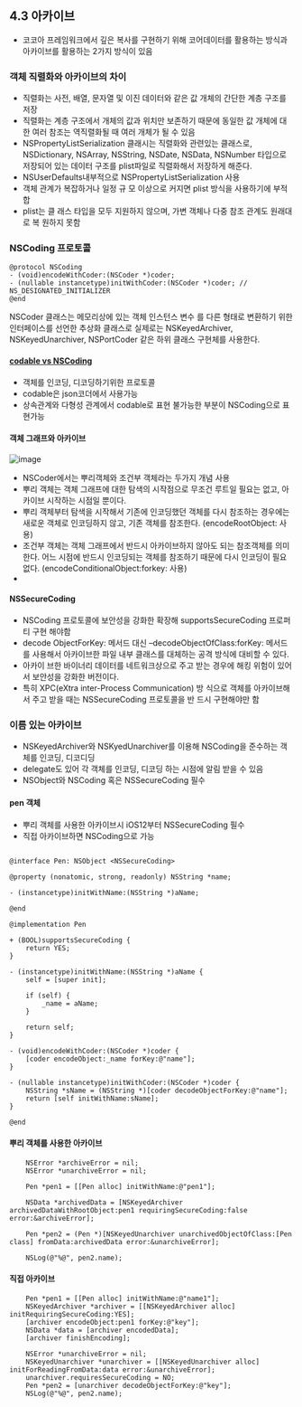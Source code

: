 ## 4.3 아카이브

- 코코아 프레임워크에서 깊은 복사를 구현하기 위해 코어데이터를 활용하는 방식과 아카이브를 활용하는 2가지 방식이 있음

### 객체 직렬화와 아카이브의 차이

- 직렬화는 사전, 배열, 문자열 및 이진 데이터와 같은 값 개체의 간단한 계층 구조를 저장
- 직렬화는 계층 구조에서 개체의 값과 위치만 보존하기 때문에 동일한 값 개체에 대한 여러 참조는 역직렬화될 때 여러 개체가 될 수 있음
- NSPropertyListSerialization 클래시는 직렬화와 관련있는 클래스로, NSDictionary, NSArray, NSString, NSDate, NSData, NSNumber 타입으로 저장되어 있는 데이터 구조를 plist파일로 직렬화해서 저장하게 해준다.
- NSUserDefaults내부적으로 NSPropertyListSerialization 사용
- 객체 관계가 복잡하거나 일정 규 모 이상으로 커지면 plist 방식을 사용하기에 부적합
- plist는 클 래스 타입을 모두 지원하지 않으며, 가변 객체나 다중 참조 관계도 원래대로 복 원하지 못함

### NSCoding 프로토콜

```objc
@protocol NSCoding
- (void)encodeWithCoder:(NSCoder *)coder;
- (nullable instancetype)initWithCoder:(NSCoder *)coder; // NS_DESIGNATED_INITIALIZER
@end
```

NSCoder 클래스는 메모리상에 있는 객체 인스턴스 변수 를 다른 형태로 변환하기 위한 인터페이스를 선언한 추상화 클래스로 실제로는 NSKeyedArchiver, NSKeyedUnarchiver, NSPortCoder 같은 하위 클래스 구현체를 사용한다.

#### [codable vs NSCoding](https://codesquad-yoda.medium.com/codable-vs-nscoding-차이점-4b47e240c0b8)

- 객체를 인코딩, 디코딩하기위한 프로토콜
- codable은 json코더에서 사용가능
- 상속관계와 다형성 관계에서 codable로 표현 불가능한 부분이 NSCoding으로 표현가능 

#### 객체 그래프와 아카이브

![image](https://developer.apple.com/library/archive/documentation/Cocoa/Conceptual/Archiving/Art/cocoaobjects_2x.png)

- NSCoder에서는 뿌리객체와 조건부 객체라는 두가지 개념 사용
- 뿌리 객체는 객체 그래프에 대한 탐색의 시작점으로 무조건 루트일 필요는 없고, 아카이브 시작하는 시점일 뿐이다.
- 뿌리 객체부터 탐색을 시작해서 기존에 인코딩했던 객체를 다시 참조하는 경우에는 새로운 객체로 인코딩하지 않고, 기존 객체를 참조한다. (encodeRootObject: 사용)
- 조건부 객체는 객체 그래프에서 반드시 아카이브하지 않아도 되는 참조객체를 의미한다. 어느 시점에 반드시 인코딩되는 객체를 참조하기 때문에 다시 인코딩이 필요없다. (encodeConditionalObject:forkey: 사용)
-

#### NSSecureCoding

- NSCoding 프로토콜에 보안성을 강화한 확장해 supportsSecureCoding 프로퍼티 구현 해야함
- decode ObjectForKey: 메서드 대신 –decodeObjectOfClass:forKey: 메서드를 사용해서 아카이브한 파일 내부 클래스를 대체하는 공격 방식에 대비할 수 있다. 
- 아카이 브한 바이너리 데이터를 네트워크상으로 주고 받는 경우에 해킹 위험이 있어서 보안성을 강화한 버전이다.
- 특히 XPC(eXtra inter-Process Communication) 방 식으로 객체를 아카이브해서 주고 받을 때는 NSSecureCoding 프로토콜을 반 드시 구현해야만 함

### 이름 있는 아카이브

- NSKeyedArchiver와 NSKyedUnarchiver를 이용해 NSCoding을 준수하는 객체를 인코딩, 디코디딩
- delegate도 있어 각 객체를 인코딩, 디코딩 하는 시점에 알림 받을 수 있음
- NSObject와 NSCoding 혹은 NSSecureCoding 필수

####  pen 객체

- 뿌리 객체를 사용한 아카이브시 iOS12부터 NSSecureCoding 필수 
- 직접 아카이브하면 NSCoding으로 가능

``` objc

@interface Pen: NSObject <NSSecureCoding>

@property (nonatomic, strong, readonly) NSString *name;

- (instancetype)initWithName:(NSString *)aName;

@end

@implementation Pen

+ (BOOL)supportsSecureCoding {
    return YES;
}

- (instancetype)initWithName:(NSString *)aName {
    self = [super init];
    
    if (self) {
        _name = aName;
    }
    
    return self;
}

- (void)encodeWithCoder:(NSCoder *)coder {
    [coder encodeObject:_name forKey:@"name"];
}

- (nullable instancetype)initWithCoder:(NSCoder *)coder {
    NSString *sName = (NSString *)[coder decodeObjectForKey:@"name"];
    return [self initWithName:sName];
}

@end
```

#### 뿌리 객체를 사용한 아카이브

``` objc
    NSError *archiveError = nil;
    NSError *unarchiveError = nil;

    Pen *pen1 = [[Pen alloc] initWithName:@"pen1"];

    NSData *archivedData = [NSKeyedArchiver archivedDataWithRootObject:pen1 requiringSecureCoding:false error:&archiveError];

    Pen *pen2 = (Pen *)[NSKeyedUnarchiver unarchivedObjectOfClass:[Pen class] fromData:archivedData error:&unarchiveError];

    NSLog(@"%@", pen2.name);
```

#### 직접 아카이브

``` objc
    Pen *pen1 = [[Pen alloc] initWithName:@"name1"];
    NSKeyedArchiver *archiver = [[NSKeyedArchiver alloc] initRequiringSecureCoding:YES];
    [archiver encodeObject:pen1 forKey:@"key"];
    NSData *data = [archiver encodedData];
    [archiver finishEncoding];
    
    NSError *unarchiveError = nil;
    NSKeyedUnarchiver *unarchiver = [[NSKeyedUnarchiver alloc] initForReadingFromData:data error:&unarchiveError];
    unarchiver.requiresSecureCoding = NO;
    Pen *pen2 = [unarchiver decodeObjectForKey:@"key"];
    NSLog(@"%@", pen2.name);
```
